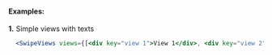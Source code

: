 #### Examples:

__1.__ Simple views with texts

```jsx
  <SwipeViews views={[<div key="view 1">View 1</div>, <div key="view 2">View 2</div>]} />
```